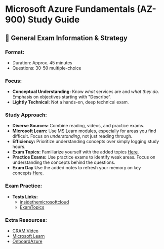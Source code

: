 # Microsoft Azure Fundamentals (AZ-900) Study Guide

## **🎯 General Exam Information & Strategy**

### **Format:**

- Duration: Approx. 45 minutes
- Questions: 30-50 multiple-choice

### **Focus:**

- **Conceptual Understanding:** Know _what_ services are and _what they do_. Emphasis on objectives starting with "Describe".
- **Lightly Technical:** Not a hands-on, deep technical exam.

### **Study Approach:**

- **Diverse Sources:** Combine reading, videos, and practice exams.
- **Microsoft Learn:** Use MS Learn modules, especially for areas you find difficult. Focus on _understanding_, not just reading through.
- **Efficiency:** Prioritize understanding concepts over simply logging study hours.
- **Exam Topics:** Familiarize yourself with the added topics [Here](Topics.md).
- **Practice Exams:** Use practice exams to identify weak areas. Focus on understanding the concepts behind the questions.
- **Exam Day** Use the added notes to refresh your memory on key concepts [Here](Notes.md).

### **Exam Practice:**

- **Tests Links:**
  - [insidethemicrosoftcloud](https://insidethemicrosoftcloud.com/az900quiz/)
  - [ExamTopics](https://www.examtopics.com/exams/microsoft/az-900/view/)

### **Extra Resources:**

- [CRAM Video](https://www.youtube.com/watch?v=8n-kWJetQRk)
- [Microsoft Learn](https://learn.microsoft.com/en-us/training/certifications/azure-fundamentals/)
- [OnboardAzure](https://learn.onboardtoazure.com/)
